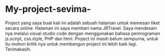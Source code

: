 # My-project-sevima-
Project yang saya buat kali ini adalah sebuah halaman untuk memesan tiket secara online. Halaman ini saya memberi nama JRTravel. Saya mendesain nya melalui visual studio code dengan menggunakan bahasa pemrograman js.scirpt, css.style, PHP dan html. Project ini masih belum sempurna, untuk itu mohon kritik nya untuk membangun project ini lebih baik lagi. Terimakasih.
